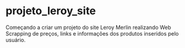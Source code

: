 # projeto_leroy_site

Começando a criar um projeto do site Leroy Merlin realizando Web Scrapping de preços, links e informações dos produtos inseridos pelo usuário.
